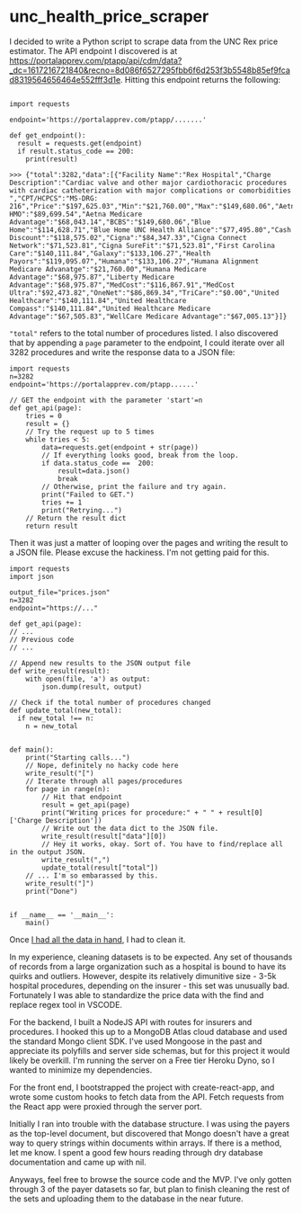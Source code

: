 # unc_health_price_scraper


I decided to write a Python script to scrape data from the UNC Rex price estimator. The API endpoint I discovered is at https://portalapprev.com/ptapp/api/cdm/data?_dc=1617216721840&recno=8d086f6527295fbb6f6d253f3b5548b85ef9fcad8319564656464e552fff3d1e. Hitting this endpoint returns the following:
```

import requests

endpoint='https://portalapprev.com/ptapp/.......'

def get_endpoint():
  result = requests.get(endpoint)
  if result.status_code == 200:
    print(result)

>>> {"total":3282,"data":[{"Facility Name":"Rex Hospital","Charge Description":"Cardiac valve and other major cardiothoracic procedures with cardiac catheterization with major complications or comorbidities ","CPT/HCPCS":"MS-DRG: 216","Price":"$197,625.03","Min":"$21,760.00","Max":"$149,680.06","Aetna":"$89,699.54","Aetna HMO":"$89,699.54","Aetna Medicare Advantage":"$68,043.14","BCBS":"$149,680.06","Blue Home":"$114,628.71","Blue Home UNC Health Alliance":"$77,495.80","Cash Discount":"$118,575.02","Cigna":"$84,347.33","Cigna Connect Network":"$71,523.81","Cigna SureFit":"$71,523.81","First Carolina Care":"$140,111.84","Galaxy":"$133,106.27","Health Payors":"$119,095.07","Humana":"$133,106.27","Humana Alignment Medicare Advanatge":"$21,760.00","Humana Medicare Advantage":"$68,975.87","Liberty Medicare Advantage":"$68,975.87","MedCost":"$116,867.91","MedCost Ultra":"$92,473.82","OneNet":"$86,869.34","TriCare":"$0.00","United Healthcare":"$140,111.84","United Healthcare Compass":"$140,111.84","United Healthcare Medicare Advantage":"$67,505.83","WellCare Medicare Advantage":"$67,005.13"}]}
```

`"total"` refers to the total number of procedures listed. I also discovered that by appending a `page` parameter to the endpoint, I could iterate over all 3282 procedures and write the response data to a JSON file:

```
import requests
n=3282
endpoint='https://portalapprev.com/ptapp......'

// GET the endpoint with the parameter 'start'=n
def get_api(page):
    tries = 0
    result = {}
    // Try the request up to 5 times
    while tries < 5:
        data=requests.get(endpoint + str(page))
        // If everything looks good, break from the loop.
        if data.status_code ==  200:
            result=data.json()
            break
        // Otherwise, print the failure and try again.
        print("Failed to GET.")
        tries += 1
        print("Retrying...")
    // Return the result dict
    return result
```

Then it was just a matter of looping over the pages and writing the result to a JSON file. Please excuse the hackiness. I'm not getting paid for this.

```
import requests
import json

output_file="prices.json"
n=3282
endpoint="https://..."

def get_api(page):
// ...
// Previous code
// ...

// Append new results to the JSON output file
def write_result(result):
    with open(file, 'a') as output:
        json.dump(result, output)

// Check if the total number of procedures changed
def update_total(new_total):
  if new_total !== n:
    n = new_total


def main():
    print("Starting calls...")
    // Nope, definitely no hacky code here
    write_result("[")
    // Iterate through all pages/procedures
    for page in range(n):
        // Hit that endpoint
        result = get_api(page)
        print("Writing prices for procedure:" + " " + result[0]['Charge Description'])
        // Write out the data dict to the JSON file.
        write_result(result["data"][0])
        // Hey it works, okay. Sort of. You have to find/replace all in the output JSON.
        write_result(",")
        update_total(result["total"])
    // ... I'm so embarassed by this.
    write_result("]")
    print("Done")
        

if __name__ == '__main__':
    main()
```

Once [I had all the data in hand](https://williamkrakow.dev/projects/scraping-pricing-data-from-a-bad-hospital-website), I had to clean it.

In my experience, cleaning datasets is to be expected. Any set of thousands of records from a large organization such as a hospital is bound to have its quirks and outliers. However, despite its relatively dimunitive size - 3-5k hospital procedures, depending on the insurer - this set was unusually bad. Fortunately I was able to standardize the price data with the find and replace regex tool in VSCODE.

For the backend, I built a NodeJS API with routes for insurers and procedures. I hooked this up to a MongoDB Atlas cloud database and used the standard Mongo client SDK. I've used Mongoose in the past and appreciate its polyfills and server side schemas, but for this project it would likely be overkill. I'm running the server on a Free tier Heroku Dyno, so I wanted to minimize my dependencies.

For the front end, I bootstrapped the project with create-react-app, and wrote some custom hooks to fetch data from the API. Fetch requests from the React app were proxied through the server port.

Initially I ran into trouble with the database structure. I was using the payers as the top-level document, but discovered that Mongo doesn't have a great way to query strings within documents within arrays. If there is a method, let me know. I spent a good few hours reading through dry database documentation and came up with nil.

Anyways, feel free to browse the source code and the MVP. I've only gotten through 3 of the payer datasets so far, but plan to finish cleaning the rest of the sets and uploading them to the database in the near future.
